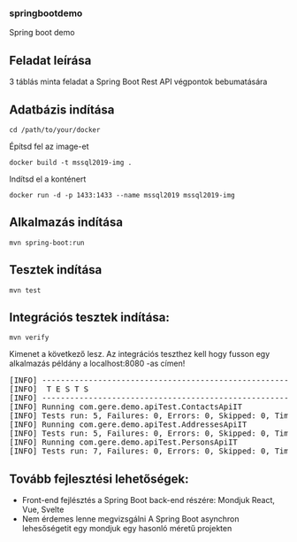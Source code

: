 ### springbootdemo
Spring boot demo

## Feladat leírása
3 táblás minta feladat a Spring Boot Rest API végpontok bebumatására

## Adatbázis indítása

`cd /path/to/your/docker`

Építsd fel az image-et

`docker build -t mssql2019-img .`

Indítsd el a konténert

`docker run -d -p 1433:1433 --name mssql2019 mssql2019-img`

## Alkalmazás indítása

`mvn spring-boot:run`

## Tesztek indítása

`mvn test`

## Integrációs tesztek indítása:

`mvn verify`

Kimenet a következő lesz. Az integrációs teszthez kell hogy fusson egy alkalmazás példány a localhost:8080 -as címen!
<pre>
[INFO] -------------------------------------------------------
[INFO]  T E S T S
[INFO] -------------------------------------------------------
[INFO] Running com.gere.demo.apiTest.ContactsApiIT
[INFO] Tests run: 5, Failures: 0, Errors: 0, Skipped: 0, Time elapsed: 1.247 s -- in com.gere.demo.apiTest.ContactsApiIT
[INFO] Running com.gere.demo.apiTest.AddressesApiIT
[INFO] Tests run: 5, Failures: 0, Errors: 0, Skipped: 0, Time elapsed: 0.215 s -- in com.gere.demo.apiTest.AddressesApiIT
[INFO] Running com.gere.demo.apiTest.PersonsApiIT
[INFO] Tests run: 7, Failures: 0, Errors: 0, Skipped: 0, Time elapsed: 0.292 s -- in com.gere.demo.apiTest.PersonsApiIT
</pre>

## Tovább fejlesztési lehetőségek:
* Front-end fejlésztés a Spring Boot back-end részére: Mondjuk React, Vue, Svelte
* Nem érdemes lenne megvizsgálni A Spring Boot asynchron lehesőségetit egy mondjuk egy hasonló méretű projekten
